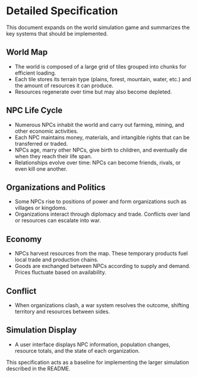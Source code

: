 # Detailed Specification

This document expands on the world simulation game and summarizes the key systems that should be implemented.

## World Map
- The world is composed of a large grid of tiles grouped into chunks for efficient loading.
- Each tile stores its terrain type (plains, forest, mountain, water, etc.) and the amount of resources it can produce.
- Resources regenerate over time but may also become depleted.

## NPC Life Cycle
- Numerous NPCs inhabit the world and carry out farming, mining, and other economic activities.
- Each NPC maintains money, materials, and intangible rights that can be transferred or traded.
- NPCs age, marry other NPCs, give birth to children, and eventually die when they reach their life span.
- Relationships evolve over time: NPCs can become friends, rivals, or even kill one another.

## Organizations and Politics
- Some NPCs rise to positions of power and form organizations such as villages or kingdoms.
- Organizations interact through diplomacy and trade. Conflicts over land or resources can escalate into war.

## Economy
- NPCs harvest resources from the map. These temporary products fuel local trade and production chains.
- Goods are exchanged between NPCs according to supply and demand. Prices fluctuate based on availability.

## Conflict
- When organizations clash, a war system resolves the outcome, shifting territory and resources between sides.

## Simulation Display
- A user interface displays NPC information, population changes, resource totals, and the state of each organization.

This specification acts as a baseline for implementing the larger simulation described in the README.
